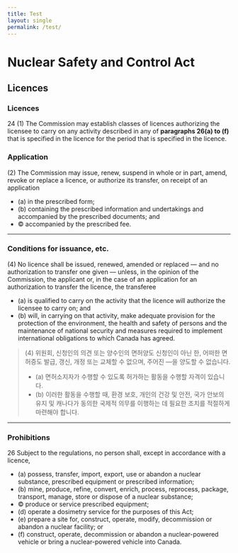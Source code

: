 ```yaml
---
title: Test
layout: single
permalink: /test/
---
```


<!DOCTYPE html>
<html>

<head>
  <meta charset="utf-8">
  <meta name="viewport" content="width=device-width, initial-scale=1.0">
  <title>canada</title>
  <link rel="stylesheet" href="https://stackedit.io/style.css" />
</head>

<body class="stackedit">
  <div class="stackedit__html"><h1 id="nuclear-safety-and-control-act">Nuclear Safety and Control Act</h1>
<h2 id="licences">Licences</h2>
<h3 id="licences-1">Licences</h3>
<p>24 (1) The Commission may establish classes of licences authorizing the licensee to carry on any activity described in any of <strong>paragraphs 26(a) to (f)</strong> that is specified in the licence for the period that is specified in the licence.</p>
<h3 id="application">Application</h3>
<p>(2) The Commission may issue, renew, suspend in whole or in part, amend, revoke or replace a licence, or authorize its transfer, on receipt of an application</p>
<ul>
<li>(a) in the prescribed form;</li>
<li>(b) containing the prescribed information and undertakings and accompanied by the prescribed documents; and</li>
<li>© accompanied by the prescribed fee.</li>
</ul>
<hr>
<h3 id="conditions-for-issuance-etc.">Conditions for issuance, etc.</h3>
<p>(4) No licence shall be issued, renewed, amended or replaced — and no authorization to transfer one given — unless, in the opinion of the Commission, the applicant or, in the case of an application for an authorization to transfer the licence, the transferee</p>
<ul>
<li>(a) is qualified to carry on the activity that the licence will authorize the licensee to carry on; and</li>
<li>(b) will, in carrying on that activity, make adequate provision for the protection of the environment, the health and safety of persons and the maintenance of national security and measures required to implement international obligations to which Canada has agreed.</li>
</ul>
<blockquote>
<p>(4) 위원회, 신청인의 의견 또는 양수인의 면허양도 신청인이 아닌 한, 어떠한 면허증도 발급, 갱신, 개정 또는 교체할 수 없으며, 주어진 —을 양도할 수 없습니다.</p>
<ul>
<li>(a) 면허소지자가 수행할 수 있도록 허가하는 활동을 수행할 자격이 있습니다.</li>
<li>(b) 이러한 활동을 수행할 때, 환경 보호, 개인의 건강 및 안전, 국가 안보의 유지 및 캐나다가 동의한 국제적 의무를 이행하는 데 필요한 조치를 적절하게 마련해야 합니다.</li>
</ul>
</blockquote>
<hr>
<h3 id="prohibitions">Prohibitions</h3>
<p>26 Subject to the regulations, no person shall, except in accordance with a licence,</p>
<ul>
<li>(a) possess, transfer, import, export, use or abandon a nuclear substance, prescribed equipment or prescribed information;</li>
<li>(b) mine, produce, refine, convert, enrich, process, reprocess, package, transport, manage, store or dispose of a nuclear substance;</li>
<li>© produce or service prescribed equipment;</li>
<li>(d) operate a dosimetry service for the purposes of this Act;</li>
<li>(e) prepare a site for, construct, operate, modify, decommission or abandon a nuclear facility; or</li>
<li>(f) construct, operate, decommission or abandon a nuclear-powered vehicle or bring a nuclear-powered vehicle into Canada.</li>
</ul>
</div>
</body>

</html>
